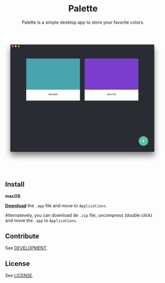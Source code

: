 <h1 align="center">Palette</h1>
<p align="center">Palette is a simple desktop app to store your favorite colors.</p>
<br />
<p align='center'><img src='/public/assets/images/screen1.png'/></p>
<br />

## Install

**macOS**

[**Download**](https://github.com/juangesino/palette/releases/latest) the `.app` file and move to `Applications`.

Alternatevely, you can download de `.zip` file, uncompress (double click) and move the `.app` to `Applications`.

## Contribute

See [DEVELOPMENT](https://github.com/juangesino/palette/blob/master/DEVELOPMENT.md).

## License

See [LICENSE](https://github.com/juangesino/palette/blob/master/LICENSE).

